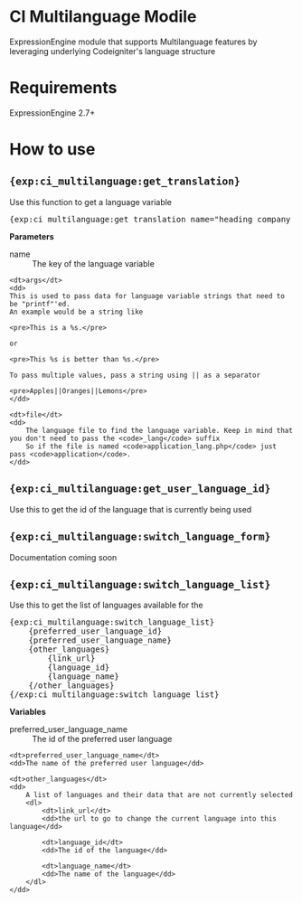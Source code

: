 CI Multilanguage Modile
=======================

ExpressionEngine module that supports Multilanguage features by leveraging underlying Codeigniter's language structure

# Requirements
ExpressionEngine 2.7+
	
# How to use

```{exp:ci_multilanguage:get_translation}```
-----------------------------------------------

Use this function to get a language variable

<pre>
{exp:ci_multilanguage:get_translation name="heading_company_name" file="application"}
</pre>

**Parameters**

<dl>
	<dt>name</dt>
	<dd>The key of the language variable</dd>

	<dt>args</dt>
	<dd>
	This is used to pass data for language variable strings that need to be "printf"'ed.
	An example would be a string like 

    <pre>This is a %s.</pre>

	or

    <pre>This %s is better than %s.</pre>

	To pass multiple values, pass a string using || as a separator

    <pre>Apples||Oranges||Lemons</pre>
	</dd>

	<dt>file</dt>
	<dd>
		The language file to find the language variable. Keep in mind that you don't need to pass the <code>_lang</code> suffix
		So if the file is named <code>application_lang.php</code> just pass <code>application</code>.
	</dd>
</dl>

```{exp:ci_multilanguage:get_user_language_id}```
---------------------------------------------------
Use this to get the id of the language that is currently being used

```{exp:ci_multilanguage:switch_language_form}```
---------------------------------------------------
Documentation coming soon

```{exp:ci_multilanguage:switch_language_list}```
---------------------------------------------------
Use this to get the list of languages available for the 

<pre>
{exp:ci_multilanguage:switch_language_list}
	{preferred_user_language_id}
	{preferred_user_language_name}
	{other_languages}
		{link_url}
		{language_id}
		{language_name}
	{/other_languages}
{/exp:ci_multilanguage:switch_language_list}
</pre>

**Variables**

<dl>
	<dt>preferred_user_language_name</dt>
	<dd>The id of the preferred user language</dd>

	<dt>preferred_user_language_name</dt>
	<dd>The name of the preferred user language</dd>

	<dt>other_languages</dt>
	<dd>
		A list of languages and their data that are not currently selected
		<dl>
			<dt>link_url</dt>
			<dd>the url to go to change the current language into this language</dd>

			<dt>language_id</dt>
			<dd>The id of the language</dd>

			<dt>language_name</dt>
			<dd>The name of the language</dd>
		</dl>
	</dd>
</dl>